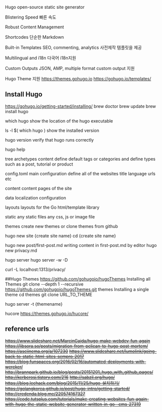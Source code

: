 Hugo
open-source static site generator

Blistering Speed
빠른 속도

Robust Content Management

Shortcodes
단순한 Markdown

Built-in Templates
SEO, commenting, analytics 사전제작 템플릿을 제공

Multilingual and i18n
다국어 i18n지원

Custom Outputs
JSON, AMP, multiple format custom output 지원

Hugo Theme 지원
https://themes.gohugo.io
https://gohugo.io/templates/

## Install Hugo
https://gohugo.io/getting-started/installing/
brew doctor
brew update
brew install hugo

which hugo
show the location of the hugo executable

ls -l $( which hugo )
show the installed version

hugo version
verify that hugo runs correctly

hugo help

tree
archetypes
	content define
	default tags or categories and define types such as a post, tutorial or product
	

config.toml
	main configuration 
	define all of the websites title
	language
	urls
	etc
	
content
	content pages of the site
	
data
	localization configuration
	
layouts
	layouts for the Go html/template library
	
static
	any static files
	any css, js or image file
	
themes
	create new themes or clone themes from github


hugo new site {create site name}
cd {create site name}

hugo new post/first-post.md
writing content in first-post.md by editor
hugo new privacy.md

hugo server
hugo server -w -D

curl -L localhost:1313/privacy/


##Hugo Themes
https://github.com/gohugoio/hugoThemes
Installing all Themes
	git clone --depth 1 --recursive https://github.com/gohugoio/hugoThemes.git themes
Installing a single theme
	cd themes
	git clone URL_TO_THEME
	
hugo server -t {themename}

hucore
https://themes.gohugo.io/hucore/


## reference urls
~~https://www.slideshare.net/MarcinGajda/hugo-make-webdev-fun-again~~
~~https://libsora.so/posts/migration-from-pelican-to-hugo-post-mortem/~~
~~https://asciinema.org/a/107230~~
~~https://www.slideshare.net/lumolink/going-back-to-static-html-sites-sempro-2017~~
~~https://blog.funspaces.org/2016/02/16/automated-deployments-with-wercker/~~
~~http://brannpark.github.io/blog/posts/20151201_hugo_with_github_pages/~~
~~http://kerberosj.tistory.com/216~~
~~http://sabzil.org/hugo/~~
~~https://blog.leehack.com/blog/2015/11/25/hugo-설치하기/~~
~~https://golangkorea.github.io/post/hugo-intro/getting-started/~~
~~http://credenda.blog.me/220574167327~~
~~https://code.tutsplus.com/tutorials/make-creating-websites-fun-again-with-hugo-the-static-website-generator-written-in-go--cms-27319~~

